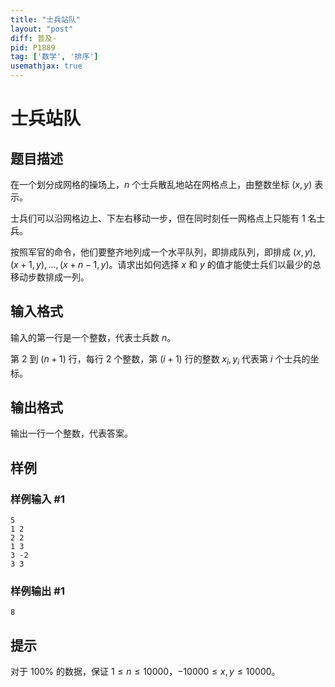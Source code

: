 ```yaml
---
title: "士兵站队"
layout: "post"
diff: 普及-
pid: P1889
tag: ['数学', '排序']
usemathjax: true
---
```


# 士兵站队
## 题目描述

在一个划分成网格的操场上，$n$ 个士兵散乱地站在网格点上，由整数坐标 $(x,y)$ 表示。

士兵们可以沿网格边上、下左右移动一步，但在同时刻任一网格点上只能有 1 名士兵。

按照军官的命令，他们要整齐地列成一个水平队列，即排成队列，即排成 $(x,y),(x+1,y),\ldots,(x+n-1,y)$。请求出如何选择 $x$ 和 $y$ 的值才能使士兵们以最少的总移动步数排成一列。
## 输入格式

输入的第一行是一个整数，代表士兵数 $n$。

第 $2$ 到 $(n + 1)$ 行，每行 $2$ 个整数，第 $(i + 1)$ 行的整数 $x_i, y_i$ 代表第 $i$ 个士兵的坐标。
## 输出格式

输出一行一个整数，代表答案。
## 样例

### 样例输入 #1
```
5
1 2
2 2
1 3
3 -2
3 3
```
### 样例输出 #1
```
8
```
## 提示

对于 $100\%$ 的数据，保证 $1 \leq n \leq 10000$，$-10000 \leq x,y \leq 10000$。
